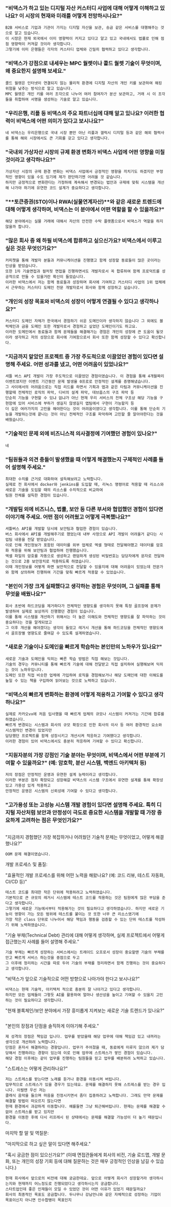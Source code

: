 ### "비댁스가 하고 있는 디지털 자산 커스터디 사업에 대해 어떻게 이해하고 있나요? 이 시장의 현재와 미래를 어떻게 전망하시나요?"
```text
B2B 서비스로 기업과 기관이 가지는 디지털 자산을 보관, 송금 같은 서비스를 대행해주는 것으로 알고 있습니다.
이 시장은 현재 외국에서 이미 영향력이 커지고 있다고 알고 있고 국내에서도 법률로 인해 점점 영향력이 커져갈 것이라 생각합니다.
그렇기에 이미 은행들은 각자의 커스터디 업체와 긴밀히 협력하고 있다고 생각합니다. 
```

### "비댁스가 강점으로 내세우는 MPC 월렛이나 콜드 월렛 기술이 무엇이며, 왜 중요한지 설명해 보세요."

```text
콜드 월렛은 인터넷이 연결되지 않는 물리적 환경에 디지털 자산의 개인 키를 보관하여 해킹 위험을 낮추는 방식으로 알고 있습니다.
MPC 월렛은 개인 키를 여러 조각으로 나누어 여러 참여자가 분산 보관하고, 거래 시 이 조각들을 취합하여 서명을 생성하는 기술로 알고 있습니다.
```

### "우리은행, 리플 등 비댁스의 주요 파트너십에 대해 알고 있나요? 이러한 협력이 비댁스에 어떤 의미가 있다고 보시나요?"

```text
네 비댁스는 우리은행으로 국내 시장 뿐만 아닌 리플과 갤럭시 디지털 등과 같은 해외 협력사를 통해 해외 시장에서도 큰 기회를 갖고 있다고 생각합니다.
```

### "국내외 가상자산 시장의 규제 환경 변화가 비댁스 사업에 어떤 영향을 미칠 것이라고 생각하나요?"

```text
가상자산 시장의 규제 환경 변화는 비댁스 사업에서 긍정적인 영향을 끼치기도 하겠지만 부정적인 영향이 있을 수도 있기에 제가 판단하기엔 어려울 것 같습니다.
하지만 긍정적으로 변화한다는 가정하에 계속해서 변경되는 법안과 규제에 맞춰 시스템을 개선해 나가야 하기에 유연한 코드 설계가 중요하다고 생각합니다.
```

### "**토큰증권(STO)이나 RWA(실물연계자산)**와 같은 새로운 트렌드에 대해 어떻게 생각하며, 비댁스는 이 분야에서 어떤 역할을 할 수 있을까요?"

```text
해당 분야에서는 실물 거래에 대해서 자산의 안전한 수탁 플랫폼으로서 비댁스가 역할을 하지 않을까 합니다.
```

### "많은 회사 중 왜 하필 비댁스에 합류하고 싶으신가요? 비댁스에서 이루고 싶은 것은 무엇인가요?"

```text
커피챗을 통해 개발자 분들과 커뮤니케이션을 진행했고 함께 성장할 동료들이 많은 곳이라는 인상을 받았습니다.
또한 1차 기술면접과 컬처핏 면접을 진행하면서도 개발자로서 꼭 합류하여 함께 프로덕트를 성공적으로 만들 수 있을거란 확신이 들었습니다.
이러한 비댁스에서 저는 함께 동료들과 성장하며 회사에 기여하고 커스터디 사업의 1위 업체에서 근무하는 커스터디 도메인 전문 개발자로서 회사와 함께 성장하고 싶습니다.
```

### "개인의 성장 목표와 비댁스의 성장이 어떻게 연결될 수 있다고 생각하나요?"

```text
커스터디 도메인 자체가 한국에서 경험하기 쉬운 도메인이라 생각하지 않습니다 그 외에도 블럭체인과 금융 도메인 또한 개발자로서 경험하고 싶었던 도메인이기도 하고요.
이러한 도메인에서 동료들과 함께 문제들을 해결해가는 경험은 개인의 성장에 큰 도움이 될것이라 생각하고 저의 성장으로 회사에 기여함으로서 회사 또한 함께 성장할 수 있다고 확신합니다.
```

### "지금까지 맡았던 프로젝트 중 가장 주도적으로 이끌었던 경험이 있다면 설명해 주세요. 어떤 성과를 냈고, 어떤 어려움이 있었나요?"

```text
셔틀 버스 API 개발이 가장 주도적으로 이끌었던 경험이였습니다. 이 경험을 통해 4개월짜리 이벤트였지만 이벤트 기간동안 문제 발생율 0프로로 안정적인 설계를 증명해냈습니다.
그 사이에서의 어려움으로는 직접 리드를 하면서 기획과 앱과 같은 타팀과 커뮤니케이션을 진행할때 전체적인 로직의 파악, 디비의 설계 파악, 데브옵스의 구조 파악 등
단순히 기능을 구현할 수 있냐 없냐가 아닌 현재 우리 서비스의 전체 구조상 해당 기능을 구현함에 있어 서비스에 부하가 생길지 않생길지 앱팀에서 구현이 가능할지 등
더 깊은 여러가지의 고민을 해야한다는 것이 어려움이였다고 생각합니다. 이를 통해 단순히 기능을 개발하는것에 끝나는 것이 아닌 전체적인 구조를 파악하며 고민할 줄 알아야한다는 것을 배웠습니다.
```

### "기술적인 문제 외에 비즈니스적 의사결정에 기여했던 경험이 있나요?"

```text
네 
```

### "팀원들과 의견 충돌이 발생했을 때 어떻게 해결했는지 구체적인 사례를 들어 설명해 주세요."

```text
최대한 수치를 근거로 대화하여 설득해보려고 노력합니다.
실제로 전 회사에서 docker와 jenkins를 도입할 때, 리눅스 명령어로 적용할 때 리소스와 새로운 기술을 도입할 때의 리소스를 수치적으로 비교하여
팀원 전체를 설득한 경험이 있습니다.
```

### "개발팀 외에 비즈니스, 법률, 보안 등 다른 부서와 협업했던 경험이 있다면 이야기해 주세요. 어떤 점이 어려웠고 어떻게 극복했나요?"

```text
셔틀버스 API를 개발할 당시에 보안팀과 협업한 경험이 있습니다.
버스 회사에서 API를 개발해주기로 했었는데 내부 사정으로 API 개발이 어려울거 같다는 사업팀 내용을 전달 받았습니다.
이로 인해 개인정보가 포함된 데이터를 외부 업체로 엑셀 형태로 전달해야했고 데이터를 암호화 적용을 위해 보안팀과 협업하여 진행했습니다.
엑셀 파일의 암호를 자동으로 생성하고 랜덤하게 생성된 비밀번호는 담당자에게 문자로 전달하는 것으로 2중 보안장치로 적용하도록 하였습니다.
이때 개인정보를 어떻게 하면 보안적으로 전달할 수 있을지에 대해 어려움이 있었는데 전문가와 함께 상의하며 진행하여 기간을 맞춰 빠르게 적용할 수 있었습니다.
```

### "본인이 가장 크게 실패했다고 생각하는 경험은 무엇이며, 그 실패를 통해 무엇을 배웠나요?"

```text
회사 초반에 하드코딩을 제거하다가 전체적인 영향도를 생각하지 못해 특정 골프장에 문제가 발생하여 실제로 보상까지 진행했던 경험이 있습니다.
이를 통해 시스템을 개선하기 위해서는 더 높은 이해도와 전체적인 영향도를 잘 파악하는 것이 중요하다는 것을 알게되었고
그 이후 개선을 해야겠다는 생각이 들었고 레거시 개선을 통해 하드코딩을 전체적인 영향도에서 골프장별 영향도로 줄여갈 수 있도록 설계하였습니다.
```

### "새로운 기술이나 도메인을 빠르게 학습하는 본인만의 노하우가 있나요?"

```text
새로운 기술과 도메인을 익히는 빠른 학습 방법은 직접 해보는 것입니다.
기술의 경우는 커뮤니티를 통해 빠르게 기술에 대해 전달받고 직접 설치하여 실행해보며 익히는 것이 노하우입니다.
도메인 또한 직접 비슷한 업체에 가입하여 로직을 경험해보거나 해당 도메인에 대한 이해도를 높일 수 있는 책을 구입하여 읽어보는 것으로 노력하고 있습니다.
```

### "비댁스의 빠르게 변화하는 환경에 어떻게 적응하고 기여할 수 있다고 생각하나요?"

```text
실제로 카카오vx에 처음 입사했을 때 빠르게 업체의 규모나 시스템이 커져가는 기간에 합류를 하였습니다.
빠르게 변경되는 시스템과 회사의 규모 확장으로 인한 회사의 이사 등 여러 환경적인 요소와 시스템적인 변경이 있었지만
담당했던 프로젝트를 함께 성장시키고 개선시켜 적응하고 기여했다고 생각합니다.
이러한 경험이 있어 비댁스에서도 충분히 적응하며 기여할 수 있다고 확신합니다.
```

### "지원자분의 가장 강점인 기술 분야는 무엇이며, 비댁스에서 어떤 부분에 기여할 수 있을까요?" (예: 암호학, 분산 시스템, 백엔드 아키텍처 등)

```text
저의 장점은 안정적인 운영과 유연한 설계 능력이라고 생각합니다.
이러한 부분은 점차 확장되고 성장해갈 비댁스의 시스템 구조에서 유연한 설계를 통해 확장성 있고 가용성 있게 적용하고
안정적인 운영은 시스템의 신뢰성에 기여할 수 있다고 생각합니다.
```

### "고가용성 또는 고성능 시스템 개발 경험이 있다면 설명해 주세요. 특히 디지털 자산처럼 보안과 안정성이 극도로 중요한 시스템을 개발할 때 가장 중요하게 고려하는 점은 무엇인가요?"

```text

```

"지금까지 경험했던 가장 복잡하거나 어려웠던 기술적 문제는 무엇이었고, 어떻게 해결했나요?"

```text
OOM 문제 해결이였습니다.
```

개발 프로세스 및 품질:

"효율적인 개발 프로세스를 위해 어떤 노력을 해왔나요? (예: 코드 리뷰, 테스트 자동화, CI/CD 등)"

```text
테스트 코드를 최대한 작은 단위에 적용하려고 노력하였습니다.
기본적으로 큰 규모의 레거시 시스템에 테스트 코드를 적용하는 것은 팀원에게 많은 부담을 준다고 생각합니다.
그렇기에 새로운 기능에서부터 적용해가는 것이 필요하다고 생각하였습니다. 하지만 새로운 기능이 영향이 가는 모든 범위에 테스트를 붙이는 것 또한 너무 큰 리소스였기에
가장 작은 class 단위로 나누어서 해당 책임과 행동을 검증할 수 있는 단위 테스트를 작성하기 위해 노력하였습니다.
```

"기술 부채(Technical Debt) 관리에 대해 어떻게 생각하며, 실제 프로젝트에서 어떻게 접근했는지 사례를 들어 설명해 주세요."

```text
기술 부채는 빠르게 성장하는 서비스에서는 트레이드 오프로서 성장이 중요할땐 기술의 부채를 안고 빠르게 서비스 하는것을 중점으로 두고
그 이후에 정리하는 시간을 따로 두어 기술의 부채를 정리하면서 함께 진행하는 것이 중요하다고 생각합니다. 
```

"비댁스가 앞으로 기술적으로 어떤 방향으로 나아가야 한다고 보시나요?"

```text
비댁스는 현재 기술적, 아키텍처 적으로 충분히 잘 나아가고 있다고 생각합니다.
하지만 모든 업체들이 그렇듯 AI를 활용하여 얼마나 생산성을 높이고 기여할 수 있을지 고민하는 것이 필요하다고 생각합니다. 
```

"현재 블록체인/보안 분야에서 가장 흥미롭게 지켜보는 새로운 기술 트렌드가 있나요?"

```text

```

"본인의 장점과 단점을 솔직하게 이야기해 주세요."

```text
제 성격의 장점은 책임감 입니다. 업무를 받았을때 해당 업무에 대해 책임감 있고 내꺼라는 생각으로 개선하려 노력합니다.
단점은 혼자서 해결하려는 경향입니다. 업무가 주어졌을 때, 동료에게 미루지 않으려 제가 담당해서 진행하려는 경향이 있는데 이로 인해 업무에 스트레스가 쌓인 경험이 있습니다.
해당 경험 이후에는 같이 업무를 진행하는 팀원들을 믿고 업무를 배분하려 노력하고 있습니다.
```

"스트레스는 어떻게 관리하나요?"

```text
저는 스트레스를 받는다면 노래를 듣거나 환경을 이동시켜 버립니다.
업무적으로 스트레스가 있을 경우가 있는데요. 문제를 해결하지 못해 스트레스를 받는 경우 입니다. 이럴땐 우선 저는
클래식 음악을 들으며 마음을 진정시키면서 좀더 집중하려고 노력합니다. 그래도 만약 문제를 해결할 방법이 떠오르지 않는다면
현재 환경에서 과감하게 이동합니다. 예를들면 그냥 퇴근해버립니다. 현재는 문제를 해결할 수 없어 스트레스를 받고 있지만
환경을 이동한 후에 다시 리프레시 된 상태에서는 문제를 해결할 가능성이 더 높기 때문입니다.
```

마지막 할 말 및 역질문:

"마지막으로 하고 싶은 말이 있다면 해주세요."

"혹시 궁금한 점이 있으신가요?" (이때 면접관들에게 회사의 비전, 기술 로드맵, 개발 문화, 또는 개인의 성장 기회 등에 대해 질문하는 것은 매우 긍정적인 인상을 남길 수 있습니다.)

```text
현재 회사에서 앞으로의 비전에 대해 궁금한데요. 앞으로 어떻게 회사가 성장할거라 생각하시는지와 현재까지 어느정도로 진행되었다고 생각하시는지 궁금합니다.
스타트업인데 좋은 인재들이 모일 수 있었던 것이 어떤 이유가 있었기 때문일까요?
회사의 최종적인 목표도 궁금합니다. 두나무나 강남언니와 같은 자체적으로 성장하는 기업이 목표이신지 아니면 인수합병이 목표인지
```